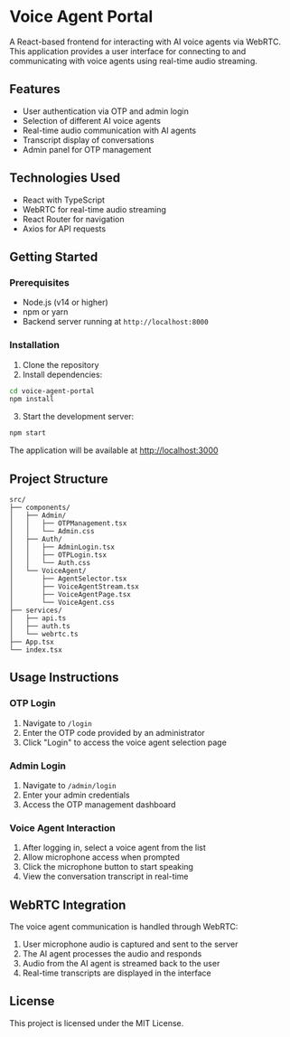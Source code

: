 # Voice Agent Portal

A React-based frontend for interacting with AI voice agents via WebRTC. This application provides a user interface for connecting to and communicating with voice agents using real-time audio streaming.

## Features

- User authentication via OTP and admin login
- Selection of different AI voice agents
- Real-time audio communication with AI agents
- Transcript display of conversations
- Admin panel for OTP management

## Technologies Used

- React with TypeScript
- WebRTC for real-time audio streaming
- React Router for navigation
- Axios for API requests

## Getting Started

### Prerequisites

- Node.js (v14 or higher)
- npm or yarn
- Backend server running at `http://localhost:8000`

### Installation

1. Clone the repository
2. Install dependencies:

```bash
cd voice-agent-portal
npm install
```

3. Start the development server:

```bash
npm start
```

The application will be available at [http://localhost:3000](http://localhost:3000)

## Project Structure

```
src/
├── components/
│   ├── Admin/
│   │   ├── OTPManagement.tsx
│   │   └── Admin.css
│   ├── Auth/
│   │   ├── AdminLogin.tsx
│   │   ├── OTPLogin.tsx
│   │   └── Auth.css
│   └── VoiceAgent/
│       ├── AgentSelector.tsx
│       ├── VoiceAgentStream.tsx
│       ├── VoiceAgentPage.tsx
│       └── VoiceAgent.css
├── services/
│   ├── api.ts
│   ├── auth.ts
│   └── webrtc.ts
├── App.tsx
└── index.tsx
```

## Usage Instructions

### OTP Login

1. Navigate to `/login`
2. Enter the OTP code provided by an administrator
3. Click "Login" to access the voice agent selection page

### Admin Login

1. Navigate to `/admin/login`
2. Enter your admin credentials
3. Access the OTP management dashboard

### Voice Agent Interaction

1. After logging in, select a voice agent from the list
2. Allow microphone access when prompted
3. Click the microphone button to start speaking
4. View the conversation transcript in real-time

## WebRTC Integration

The voice agent communication is handled through WebRTC:

1. User microphone audio is captured and sent to the server
2. The AI agent processes the audio and responds
3. Audio from the AI agent is streamed back to the user
4. Real-time transcripts are displayed in the interface

## License

This project is licensed under the MIT License.

